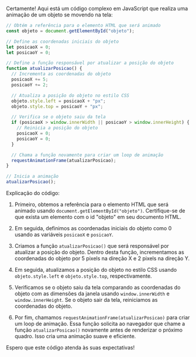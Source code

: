 Certamente! Aqui está um código complexo em JavaScript que realiza uma animação de um objeto se movendo na tela:

```javascript
// Obtém a referência para o elemento HTML que será animado
const objeto = document.getElementById("objeto");

// Define as coordenadas iniciais do objeto
let posicaoX = 0;
let posicaoY = 0;

// Define a função responsável por atualizar a posição do objeto
function atualizarPosicao() {
  // Incrementa as coordenadas do objeto
  posicaoX += 5;
  posicaoY += 2;

  // Atualiza a posição do objeto no estilo CSS
  objeto.style.left = posicaoX + "px";
  objeto.style.top = posicaoY + "px";

  // Verifica se o objeto saiu da tela
  if (posicaoX > window.innerWidth || posicaoY > window.innerHeight) {
    // Reinicia a posição do objeto
    posicaoX = 0;
    posicaoY = 0;
  }

  // Chama a função novamente para criar um loop de animação
  requestAnimationFrame(atualizarPosicao);
}

// Inicia a animação
atualizarPosicao();
```

Explicação do código:

1. Primeiro, obtemos a referência para o elemento HTML que será animado usando `document.getElementById("objeto")`. Certifique-se de que exista um elemento com o id "objeto" em seu documento HTML.

2. Em seguida, definimos as coordenadas iniciais do objeto como 0 usando as variáveis `posicaoX` e `posicaoY`.

3. Criamos a função `atualizarPosicao()` que será responsável por atualizar a posição do objeto. Dentro desta função, incrementamos as coordenadas do objeto por 5 pixels na direção X e 2 pixels na direção Y.

4. Em seguida, atualizamos a posição do objeto no estilo CSS usando `objeto.style.left` e `objeto.style.top`, respectivamente.

5. Verificamos se o objeto saiu da tela comparando as coordenadas do objeto com as dimensões da janela usando `window.innerWidth` e `window.innerHeight`. Se o objeto sair da tela, reiniciamos as coordenadas do objeto.

6. Por fim, chamamos `requestAnimationFrame(atualizarPosicao)` para criar um loop de animação. Essa função solicita ao navegador que chame a função `atualizarPosicao()` novamente antes de renderizar o próximo quadro. Isso cria uma animação suave e eficiente.

Espero que este código atenda às suas expectativas!